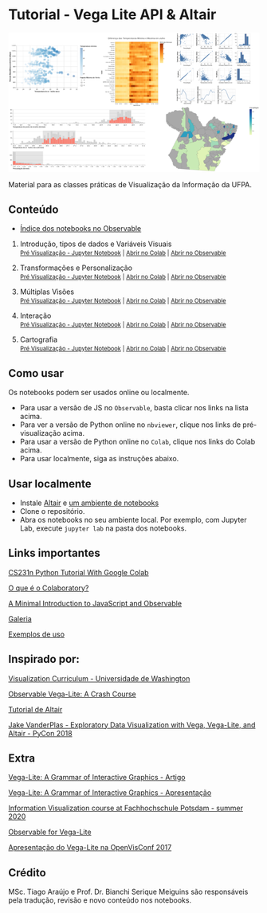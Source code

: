 # Tutorial - Vega Lite API & Altair

![banner](./banner.png)

Material para as classes práticas de Visualização da Informação da UFPA.

## Conteúdo

* [Índice dos notebooks no Observable](https://observablehq.com/@tiagodavi70/indice-vl-altair-tutorial)

1. Introdução, tipos de dados e Variáveis Visuais <br/>
   <small>
     [Pré Visualização - Jupyter Notebook](https://nbviewer.jupyter.org/github/tiagodavi70/vl-altair-tutorial/blob/b9fbe725da0cf554c7608586f490afaa6d71cd10/notebooks/Altair_1_Introducao.ipynb) |
     [Abrir no Colab](https://colab.research.google.com/github/tiagodavi70/vl-altair-tutorial/blob/master/notebooks/Altair_1_Introducao.ipynb) |
     [Abrir no Observable](https://observablehq.com/@tiagodavi70/introducao-tipos-de-dados-e-variaveis-visuais)
   </small>

2. Transformações e Personalização <br/>
   <small>
     [Pré Visualização - Jupyter Notebook](https://nbviewer.jupyter.org/github/tiagodavi70/vl-altair-tutorial/blob/b9fbe725da0cf554c7608586f490afaa6d71cd10/notebooks/Altair_2_Dados.ipynb) |
     [Abrir no Colab](https://colab.research.google.com/github/tiagodavi70/vl-altair-tutorial/blob/master/notebooks/Altair_2_Dados.ipynb) |
     [Abrir no Observable](https://observablehq.com/@tiagodavi70/transformacoes-e-personalizacao)
   </small>

3. Múltiplas Visões<br/>
   <small>
     [Pré Visualização - Jupyter Notebook](https://nbviewer.jupyter.org/github/tiagodavi70/vl-altair-tutorial/blob/b9fbe725da0cf554c7608586f490afaa6d71cd10/notebooks/Altair_3_Visoes.ipynb) |
     [Abrir no Colab](https://colab.research.google.com/github/tiagodavi70/vl-altair-tutorial/blob/master/notebooks/Altair_3_Visoes.ipynb) | 
     [Abrir no Observable](https://observablehq.com/@tiagodavi70/multiplas-visoes)
   </small>

4. Interação<br/>
   <small>
     [Pré Visualização - Jupyter Notebook](https://nbviewer.jupyter.org/github/tiagodavi70/vl-altair-tutorial/blob/b9fbe725da0cf554c7608586f490afaa6d71cd10/notebooks/Altair_4_Interacao.ipynb) |
     [Abrir no Colab](https://colab.research.google.com/github/tiagodavi70/vl-altair-tutorial/blob/master/notebooks/Altair_4_Interacao.ipynb) | [Abrir no Observable](https://observablehq.com/@tiagodavi70/interacao)
   </small>

5. Cartografia<br/>
   <small>
     [Pré Visualização - Jupyter Notebook](https://nbviewer.jupyter.org/github/tiagodavi70/vl-altair-tutorial/blob/master/notebooks/Altair_5_Cartografia.ipynb) |
     [Abrir no Colab](https://colab.research.google.com/github/tiagodavi70/vl-altair-tutorial/blob/master/notebooks/Altair_5_Cartografia.ipynb) | [Abrir no Observable](https://observablehq.com/@tiagodavi70/cartografia)
   </small>


## Como usar

Os notebooks podem ser usados online ou localmente.

* Para usar a versão de JS no `Observable`, basta clicar nos links na lista acima.
* Para ver a versão de Python online no `nbviewer`, clique nos links de pré-visualização acima.
* Para usar a versão de Python online no `Colab`, clique nos links do Colab acima.
* Para usar localmente, siga as instruções abaixo.

## Usar localmente

* Instale [Altair](https://altair-viz.github.io/getting_started/installation.html) e [um ambiente de notebooks](https://jupyter.org/install)
* Clone o repositório.
* Abra os notebooks no seu ambiente local. Por exemplo, com Jupyter Lab, execute `jupyter lab` na pasta dos notebooks.

## Links importantes

[CS231n Python Tutorial With Google Colab](https://colab.research.google.com/github/cs231n/cs231n.github.io/blob/master/python-colab.ipynb#scrollTo=nxvEkGXPM3Xh)

[O que é o Colaboratory?](https://colab.research.google.com/notebooks/intro.ipynb)

[A Minimal Introduction to JavaScript and Observable](https://observablehq.com/@uwdata/a-minimal-introduction-to-javascript-and-observable)

[Galeria](https://altair-viz.github.io/gallery/index.html)

[Exemplos de uso](https://observablehq.com/collection/@vega/vega-lite-api)

## Inspirado por:

<a href="https://github.com/uwdata/visualization-curriculum"> Visualization Curriculum - Universidade de Washington </a>

<a href="https://www.youtube.com/watch?v=ZV_Yjcs5WtM">Observable Vega-Lite: A Crash Course</a>

<a href="https://github.com/altair-viz/altair-tutorial">Tutorial de Altair</a>

<a href="https://www.youtube.com/watch?v=ms29ZPUKxbU">Jake VanderPlas - Exploratory Data Visualization with Vega, Vega-Lite, and Altair - PyCon 2018 </a>

## Extra

<a href="https://idl.cs.washington.edu/papers/vega-lite/"> Vega-Lite: A Grammar of Interactive Graphics - Artigo</a>

<a href="https://www.youtube.com/watch?v=Nsrz4YdaZ_A">Vega-Lite: A Grammar of Interactive Graphics - Apresentação</a>

<a href="https://infovis.fh-potsdam.de/tutorials/"> Information Visualization course at Fachhochschule Potsdam - summer 2020</a>

<a href="https://observablehq.com/collection/@observablehq/observable-for-vega-lite"> Observable for Vega-Lite </a>

[Apresentação do Vega-Lite na OpenVisConf 2017](https://www.youtube.com/watch?v=9uaHRWj04D4)

## Crédito

MSc. Tiago Araújo e Prof. Dr. Bianchi Serique Meiguins são responsáveis pela tradução, revisão e novo conteúdo nos notebooks.